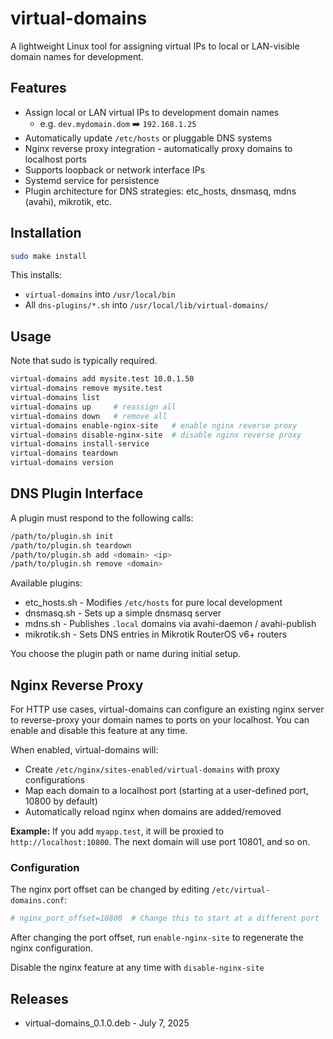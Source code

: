 # virtual-domains

A lightweight Linux tool for assigning virtual IPs to local or LAN-visible domain names for development.

## Features

* Assign local or LAN virtual IPs to development domain names
  * e.g. `dev.mydomain.dom` ➡️ `192.168.1.25`
* Automatically update `/etc/hosts` or pluggable DNS systems
* Nginx reverse proxy integration - automatically proxy domains to localhost ports
* Supports loopback or network interface IPs
* Systemd service for persistence
* Plugin architecture for DNS strategies: etc\_hosts, dnsmasq, mdns (avahi), mikrotik, etc.

## Installation

```sh
sudo make install
```

This installs:

* `virtual-domains` into `/usr/local/bin`
* All `dns-plugins/*.sh` into `/usr/local/lib/virtual-domains/`

## Usage

Note that sudo is typically required.

```sh
virtual-domains add mysite.test 10.0.1.50
virtual-domains remove mysite.test
virtual-domains list
virtual-domains up     # reassign all
virtual-domains down   # remove all
virtual-domains enable-nginx-site   # enable nginx reverse proxy
virtual-domains disable-nginx-site  # disable nginx reverse proxy
virtual-domains install-service
virtual-domains teardown
virtual-domains version
```

## DNS Plugin Interface

A plugin must respond to the following calls:

```sh
/path/to/plugin.sh init
/path/to/plugin.sh teardown
/path/to/plugin.sh add <domain> <ip>
/path/to/plugin.sh remove <domain>
```

Available plugins:

* etc_hosts.sh - Modifies `/etc/hosts` for pure local development
* dnsmasq.sh - Sets up a simple dnsmasq server
* mdns.sh - Publishes `.local` domains via avahi-daemon / avahi-publish
* mikrotik.sh - Sets DNS entries in Mikrotik RouterOS v6+ routers

You choose the plugin path or name during initial setup.

## Nginx Reverse Proxy

For HTTP use cases, virtual-domains can configure an existing nginx server to reverse-proxy your domain names to ports on your localhost. You can enable and disable this feature at any time.

When enabled, virtual-domains will:

* Create `/etc/nginx/sites-enabled/virtual-domains` with proxy configurations
* Map each domain to a localhost port (starting at a user-defined port, 10800 by default)
* Automatically reload nginx when domains are added/removed

**Example:** If you add `myapp.test`, it will be proxied to `http://localhost:10800`. The next domain will use port 10801, and so on.

### Configuration

The nginx port offset can be changed by editing `/etc/virtual-domains.conf`:

```conf
# nginx_port_offset=10800  # Change this to start at a different port
```

After changing the port offset, run `enable-nginx-site` to regenerate the nginx configuration.

Disable the nginx feature at any time with `disable-nginx-site`

## Releases

- virtual-domains_0.1.0.deb - July 7, 2025
